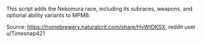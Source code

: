 This script adds the Nekomura race, including its subraces, weapons, and optional ability variants to MPMB.

Source: https://homebrewery.naturalcrit.com/share/HyWtDKSX, reddit user u/Timesnap421
